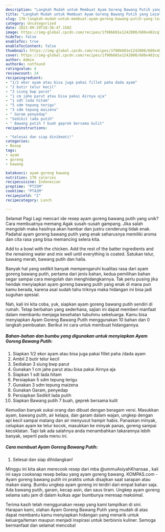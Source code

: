 ```yaml
---
description: "Langkah Mudah untuk Membuat Ayam Goreng Bawang Putih yang Lezat Sekali, Enak"
title: "Langkah Mudah untuk Membuat Ayam Goreng Bawang Putih yang Lezat Sekali, Enak"
slug: 176-langkah-mudah-untuk-membuat-ayam-goreng-bawang-putih-yang-lezat-sekali-enak
category: Uncategorized
date: 2022-09-29T18:36:47.150Z
image: https://img-global.cpcdn.com/recipes/1f90b601e1242000/680x482cq70/ayam-goreng-bawang-putih-foto-resep-utama.jpg
hideToc: false
enableToc: true
enableTocContent: false
thumbnail: https://img-global.cpcdn.com/recipes/1f90b601e1242000/680x482cq70/ayam-goreng-bawang-putih-foto-resep-utama.jpg
cover: https://img-global.cpcdn.com/recipes/1f90b601e1242000/680x482cq70/ayam-goreng-bawang-putih-foto-resep-utama.jpg
author: Admin
authorAv: notfound
ratingvalue: 4
reviewcount: 24
recipeingredient:
- "1/2 ekor ayam atau bisa juga pakai fillet paha dada ayam"
- "2 butir telur kecil"
- "3 siung bwp parut"
- "1 cm jahe parut atau bisa pakai Airnya aja"
- "1 sdt lada hitam"
- "5 sdm tepung terigu"
- "3 sdm tepung maizena"
- " Garam penyedap"
- "Sedikit lada putih"
- " Bawang putih 7 buah geprek bersama kulit"
recipeinstructions:

- "Selesai dan siap dinikmati!"
categories:
- Resep
tags:
- ayam
- goreng
- bawang

katakunci: ayam goreng bawang 
nutrition: 178 calories
recipecuisine: Indonesian
preptime: "PT25M"
cooktime: "PT42M"
recipeyield: "2"
recipecategory: Lunch

---
```



Selamat Pagi Lagi mencari ide resep ayam goreng bawang putih yang unik? Cara membuatnya memang Agak susah-susah gampang. Jika salah mengolah maka hasilnya akan hambar dan justru cenderung tidak enak. Padahal ayam goreng bawang putih yang enak seharusnya memiliki aroma dan cita rasa yang bisa memancing selera kita.


Add to a bowl with the chicken. Add the rest of the batter ingredients and the remaining water and mix well until everything is coated. Satukan telur, bawang merah, bawang putih dan halia.

Banyak hal yang sedikit banyak mempengaruhi kualitas rasa dari ayam goreng bawang putih, pertama dari jenis bahan, kedua pemilihan bahan segar sampai cara mengolah dan menghidangkannya. Tak perlu pusing jika hendak menyiapkan ayam goreng bawang putih yang enak di mana pun kamu berada, karena asal sudah tahu triknya maka hidangan ini bisa jadi suguhan spesial.


Nah, kali ini kita coba, yuk, siapkan ayam goreng bawang putih sendiri di rumah. Tetap berbahan yang sederhana, sajian ini dapat memberi manfaat dalam membantu menjaga kesehatan tubuhmu sekeluarga. Kamu bisa menyiapkan Ayam Goreng Bawang Putih menggunakan 10 bahan dan 0 langkah pembuatan. Berikut ini cara untuk membuat hidangannya.

<!--inarticleads1-->

##### Bahan-bahan dan bumbu yang digunakan untuk menyiapkan Ayam Goreng Bawang Putih:

1. Siapkan 1/2 ekor ayam atau bisa juga pakai fillet paha /dada ayam
1. Ambil 2 butir telur kecil
1. Sediakan 3 siung bwp parut
1. Gunakan 1 cm jahe parut atau bisa pakai Airnya aja
1. Siapkan 1 sdt lada hitam
1. Persiapkan 5 sdm tepung terigu
1. Gunakan 3 sdm tepung maizena
1. Gunakan  Garam, penyedap
1. Persiapkan Sedikit lada putih
1. Siapkan  Bawang putih 7 buah, geprek bersama kulit


Kemudian banyak sukai orang dan dibuat dengan beragam versi. Masukkan ayam, bawang putih, air kelapa, dan garam dalam wajan, ungkep dengan api kecil sampai matang dan air menyusut hampir habis. Panaskan minyak, celupkan ayam ke telur kocok, masukkan ke minyak panas, goreng sampai kecoklatan. Tapi tak ada salahnya anda menambahkan takarannya lebih banyak, seperti pada menu ini. 

<!--inarticleads2-->

##### Cara membuat Ayam Goreng Bawang Putih:


1. Selesai dan siap dihidangkan!

Minggu ini kita akan merecook resep dari mba @ummuAsiyahKhansaa , kali ini saya cooksnap resep beliau yang ayam goreng bawang. KOMPAS.com - Ayam goreng bawang putih ini praktis untuk disajikan saat sarapan atau makan siang. Bumbu ungkep ayam goreng ini terdiri dari empat bahan saja. Ada bawang putih, garam, kecap asin, dan saus tiram. Ungkep ayam goreng selama satu jam di dalam kulkas agar bumbunya meresap maksimal. 

Terima kasih telah menggunakan resep yang kami tampilkan di sini. Harapan kami, olahan Ayam Goreng Bawang Putih yang mudah di atas dapat membantu kamu menyiapkan hidangan yang menarik untuk keluarga/teman maupun menjadi inspirasi untuk berbisnis kuliner. Semoga bermanfaat dan selamat mencoba!
